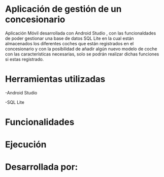 # Aplicación de gestión de un concesionario 

Aplicación Móvil desarrollada con Android Studio , con las funcionaldades de poder gestionar una base de datos SQL Lite en la cual están almacenados los diferentes coches que están registrados en el concesionario y con la posibilidad de añadir algún nuevo modelo de coche con las características necesarias, solo se podrán realizar dichas funciones si estas registrado.

# Herramientas utilizadas 

-Android Studio 

-SQL Lite 

# Funcionalidades

# Ejecución

# Desarrollada por: 

